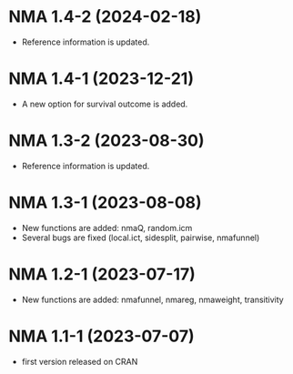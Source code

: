 # NMA 1.4-2 (2024-02-18)

- Reference information is updated.

# NMA 1.4-1 (2023-12-21)

- A new option for survival outcome is added.

# NMA 1.3-2 (2023-08-30)

- Reference information is updated.

# NMA 1.3-1 (2023-08-08)

- New functions are added: nmaQ, random.icm
- Several bugs are fixed (local.ict, sidesplit, pairwise, nmafunnel)

# NMA 1.2-1 (2023-07-17)

- New functions are added: nmafunnel, nmareg, nmaweight, transitivity

# NMA 1.1-1 (2023-07-07)

- first version released on CRAN
